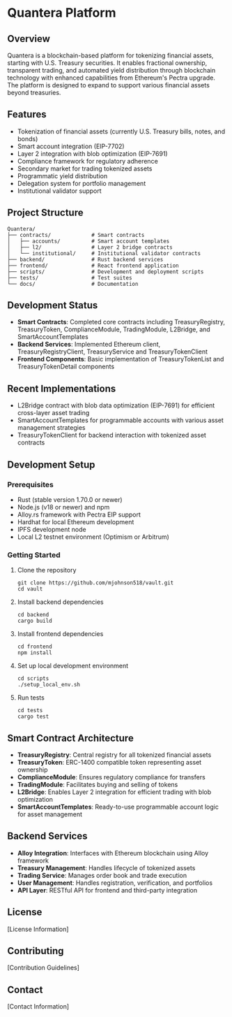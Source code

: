 # Quantera Platform

## Overview
Quantera is a blockchain-based platform for tokenizing financial assets, starting with U.S. Treasury securities. It enables fractional ownership, transparent trading, and automated yield distribution through blockchain technology with enhanced capabilities from Ethereum's Pectra upgrade. The platform is designed to expand to support various financial assets beyond treasuries.

## Features
- Tokenization of financial assets (currently U.S. Treasury bills, notes, and bonds)
- Smart account integration (EIP-7702)
- Layer 2 integration with blob optimization (EIP-7691)
- Compliance framework for regulatory adherence
- Secondary market for trading tokenized assets
- Programmatic yield distribution
- Delegation system for portfolio management
- Institutional validator support

## Project Structure
```
Quantera/
├── contracts/             # Smart contracts
│   ├── accounts/          # Smart account templates
│   ├── l2/                # Layer 2 bridge contracts
│   └── institutional/     # Institutional validator contracts
├── backend/               # Rust backend services
├── frontend/              # React frontend application
├── scripts/               # Development and deployment scripts
├── tests/                 # Test suites
└── docs/                  # Documentation
```

## Development Status
- **Smart Contracts**: Completed core contracts including TreasuryRegistry, TreasuryToken, ComplianceModule, TradingModule, L2Bridge, and SmartAccountTemplates
- **Backend Services**: Implemented Ethereum client, TreasuryRegistryClient, TreasuryService and TreasuryTokenClient
- **Frontend Components**: Basic implementation of TreasuryTokenList and TreasuryTokenDetail components

## Recent Implementations
- L2Bridge contract with blob data optimization (EIP-7691) for efficient cross-layer asset trading
- SmartAccountTemplates for programmable accounts with various asset management strategies
- TreasuryTokenClient for backend interaction with tokenized asset contracts

## Development Setup

### Prerequisites
- Rust (stable version 1.70.0 or newer)
- Node.js (v18 or newer) and npm
- Alloy.rs framework with Pectra EIP support
- Hardhat for local Ethereum development
- IPFS development node
- Local L2 testnet environment (Optimism or Arbitrum)

### Getting Started
1. Clone the repository
   ```
   git clone https://github.com/mjohnson518/vault.git
   cd vault
   ```

2. Install backend dependencies
   ```
   cd backend
   cargo build
   ```

3. Install frontend dependencies
   ```
   cd frontend
   npm install
   ```

4. Set up local development environment
   ```
   cd scripts
   ./setup_local_env.sh
   ```

5. Run tests
   ```
   cd tests
   cargo test
   ```

## Smart Contract Architecture
- **TreasuryRegistry**: Central registry for all tokenized financial assets
- **TreasuryToken**: ERC-1400 compatible token representing asset ownership
- **ComplianceModule**: Ensures regulatory compliance for transfers
- **TradingModule**: Facilitates buying and selling of tokens
- **L2Bridge**: Enables Layer 2 integration for efficient trading with blob optimization
- **SmartAccountTemplates**: Ready-to-use programmable account logic for asset management

## Backend Services
- **Alloy Integration**: Interfaces with Ethereum blockchain using Alloy framework
- **Treasury Management**: Handles lifecycle of tokenized assets
- **Trading Service**: Manages order book and trade execution
- **User Management**: Handles registration, verification, and portfolios
- **API Layer**: RESTful API for frontend and third-party integration

## License
[License Information]

## Contributing
[Contribution Guidelines]

## Contact
[Contact Information]

